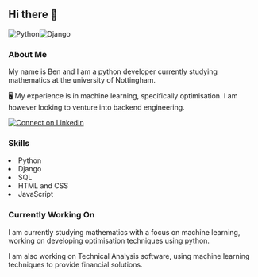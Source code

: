 ## Hi there 👋
![Python](https://img.shields.io/badge/python-3670A0?style=for-the-badge&logo=python&logoColor=ffdd54)![Django](https://img.shields.io/badge/django-%23092E20.svg?style=for-the-badge&logo=django&logoColor=white)
### About Me
My name is Ben and I am a python developer currently studying mathematics at the university of Nottingham.


:desktop_computer: My experience is in machine learning, specifically optimisation. I am however looking to venture into backend engineering.

[![Connect on LinkedIn](https://img.shields.io/badge/--linkedin?label=LinkedIn&logo=LinkedIn&style=social)](https://www.linkedin.com/in/ben-w-25b818160/)

### Skills
<li>Python</li>
<li>Django</li>
<li>SQL</li>
<li>HTML and CSS</li>
<li>JavaScript</li>

### Currently Working On
I am currently studying mathematics with a focus on machine learning, working on developing optimisation techniques using python. 

I am also working on Technical Analysis software, using machine learning techniques to provide financial solutions.
<!--
**bgmwaring/bgmwaring** is a ✨ _special_ ✨ repository because its `README.md` (this file) appears on your GitHub profile.

Here are some ideas to get you started:

- 🔭 I’m currently working on ...
- 🌱 I’m currently learning ...
- 👯 I’m looking to collaborate on ...
- 🤔 I’m looking for help with ...
- 💬 Ask me about ...
- 📫 How to reach me: ...
- 😄 Pronouns: ...
- ⚡ Fun fact: ...
-->
